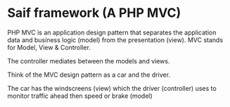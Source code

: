 # Saif framework (A PHP MVC)

PHP MVC is an application design pattern that separates the application data and business logic (model) from the presentation (view). MVC stands for Model, View & Controller.

The controller mediates between the models and views.

Think of the MVC design pattern as a car and the driver.

The car has the windscreens (view) which the driver (controller) uses to monitor traffic ahead then speed or brake (model)
